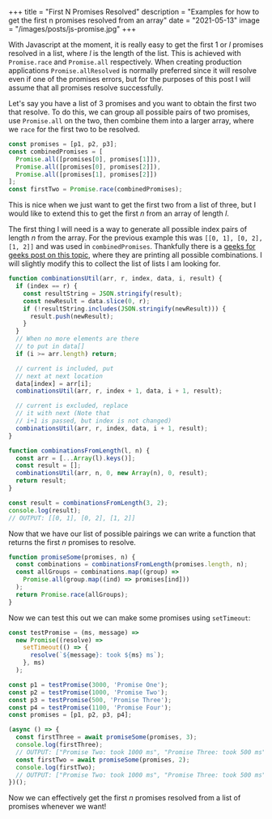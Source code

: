 +++
title = "First N Promises Resolved"
description = "Examples for how to get the first n promises resolved from an array"
date = "2021-05-13"
image = "/images/posts/js-promise.jpg"
+++

With Javascript at the moment, it is really easy to get the first 1 or _l_ promises resolved in a list, where _l_ is the length of the list. This is achieved with `Promise.race` and `Promise.all` respectively. When creating production applications `Promise.allResolved` is normally preferred since it will resolve even if one of the promises errors, but for the purposes of this post I will assume that all promises resolve successfully.

Let's say you have a list of 3 promises and you want to obtain the first two that resolve. To do this, we can group all possible pairs of two promises, use `Promise.all` on the two, then combine them into a larger array, where we `race` for the first two to be resolved.

```js
const promises = [p1, p2, p3];
const combinedPromises = [
  Promise.all([promises[0], promises[1]]),
  Promise.all([promises[0], promises[2]]),
  Promise.all([promises[1], promises[2]])
];
const firstTwo = Promise.race(combinedPromises);
```

This is nice when we just want to get the first two from a list of three, but I would like to extend this to get the first _n_ from an array of length _l_.

The first thing I will need is a way to generate all possible index pairs of length _n_ from the array. For the previous example this was `[[0, 1], [0, 2], [1, 2]]` and was used in `combinedPromises`. Thankfully there is a [geeks for geeks post on this topic](https://www.geeksforgeeks.org/print-all-possible-combinations-of-r-elements-in-a-given-array-of-size-n/), where they are printing all possible combinations. I will slightly modify this to collect the list of lists I am looking for.

```js
function combinationsUtil(arr, r, index, data, i, result) {
  if (index == r) {
    const resultString = JSON.stringify(result);
    const newResult = data.slice(0, r);
    if (!resultString.includes(JSON.stringify(newResult))) {
      result.push(newResult);
    }
  }
  // When no more elements are there
  // to put in data[]
  if (i >= arr.length) return;

  // current is included, put
  // next at next location
  data[index] = arr[i];
  combinationsUtil(arr, r, index + 1, data, i + 1, result);

  // current is excluded, replace
  // it with next (Note that
  // i+1 is passed, but index is not changed)
  combinationsUtil(arr, r, index, data, i + 1, result);
}

function combinationsFromLength(l, n) {
  const arr = [...Array(l).keys()];
  const result = [];
  combinationsUtil(arr, n, 0, new Array(n), 0, result);
  return result;
}

const result = combinationsFromLength(3, 2);
console.log(result);
// OUTPUT: [[0, 1], [0, 2], [1, 2]]
```

Now that we have our list of possible pairings we can write a function that returns the first _n_ promises to resolve.

```js
function promiseSome(promises, n) {
  const combinations = combinationsFromLength(promises.length, n);
  const allGroups = combinations.map((group) =>
    Promise.all(group.map((ind) => promises[ind]))
  );
  return Promise.race(allGroups);
}
```

Now we can test this out we can make some promises using `setTimeout`:

```js
const testPromise = (ms, message) =>
  new Promise((resolve) =>
    setTimeout(() => {
      resolve(`${message}: took ${ms} ms`);
    }, ms)
  );

const p1 = testPromise(3000, 'Promise One');
const p2 = testPromise(1000, 'Promise Two');
const p3 = testPromise(500, 'Promise Three');
const p4 = testPromise(1100, 'Promise Four');
const promises = [p1, p2, p3, p4];

(async () => {
  const firstThree = await promiseSome(promises, 3);
  console.log(firstThree);
  // OUTPUT: ["Promise Two: took 1000 ms", "Promise Three: took 500 ms", "Promise Four: took 1100 ms"]
  const firstTwo = await promiseSome(promises, 2);
  console.log(firstTwo);
  // OUTPUT: ["Promise Two: took 1000 ms", "Promise Three: took 500 ms"]
})();
```

Now we can effectively get the first _n_ promises resolved from a list of promises whenever we want!
